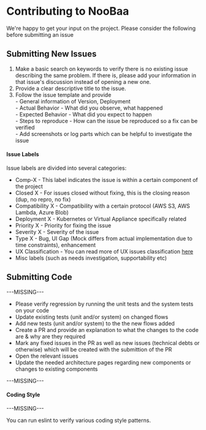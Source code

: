 Contributing to NooBaa
===========

We're happy to get your input on the project. Please consider the following before submitting an issue  


## Submitting New Issues


   1. Make a basic search on keywords to verify there is no existing issue describing the same problem. If there is, please add your information in that issue's discussion instead of opening a new one.
   2. Provide a clear descriptive title to the issue.  
   3. Follow the issue template and provide  
     - General information of Version, Deployment  
     - Actual Behavior - What did you observe, what happened  
     - Expected Behavior - What did you expect to happen  
     - Steps to reproduce - How can the issue be reproduced so a fix can be verified  
     - Add screenshots or log parts which can be helpful to investigate the issue  

#### Issue Labels
Issue labels are divided into several categories:  
  - Comp-X - This label indicates the issue is within a certain component of the project  
  - Closed X - For issues closed without fixing, this is the closing reason (dup, no repro, no fix)  
  - Compatibility X - Compatibility with a certain protocol (AWS S3, AWS Lambda, Azure Blob)  
  - Deployment X - Kubernetes or Virtual Appliance specifically related  
  - Priority X - Priority for fixing the issue  
  - Severity X - Severity of the issue  
  - Type X - Bug, UI Gap (Mock differs from actual implementation due to time constraints), enhancement  
  - UX Classification - You can read more of UX issues classification [here](https://github.com/noobaa/noobaa-core/wiki/UX-Issues)  
  - Misc labels (such as needs investigation, supportability etc)


## Submitting Code
---MISSING---  


- Please verify regression by running the unit tests and the system tests on your code  
- Update existing tests (unit and/or system) on changed flows  
- Add new tests (unit and/or system) to the the new flows added  
- Create a PR and provide an explanation to what the changes to the code are & why are they required  
- Mark any fixed issues in the PR as well as new issues (technical debts or otherwise) which will be created with the submittion of the PR  
- Open the relevant issues   
- Update the needed architecture pages regarding new components or changes to existing components  


---MISSING---

#### Coding Style

---MISSING---

You can run eslint to verify various coding style patterns.

